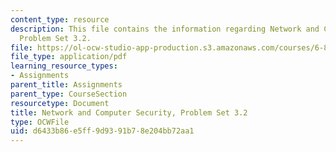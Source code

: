 ```yaml
---
content_type: resource
description: This file contains the information regarding Network and Computer Security,
  Problem Set 3.2.
file: https://ol-ocw-studio-app-production.s3.amazonaws.com/courses/6-857-network-and-computer-security-spring-2014/d6433b86e5ff9d9391b78e204bb72aa1_MIT6_857S14_3.2.pdf
file_type: application/pdf
learning_resource_types:
- Assignments
parent_title: Assignments
parent_type: CourseSection
resourcetype: Document
title: Network and Computer Security, Problem Set 3.2
type: OCWFile
uid: d6433b86-e5ff-9d93-91b7-8e204bb72aa1
---
```

